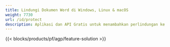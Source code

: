 ```yaml
---
title: Lindungi Dokumen Word di Windows, Linux & macOS 
weight: 7730
url: /id/protect
description: Aplikasi dan API Gratis untuk menambahkan perlindungan ke file DOC, DOCX, atau ODT
---
```


{{< blocks/products/pf/agp/feature-solution >}} 

